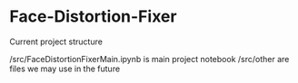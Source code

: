 # Face-Distortion-Fixer

Current project structure

/src/FaceDistortionFixerMain.ipynb is main project notebook
/src/other are files we may use in the future
